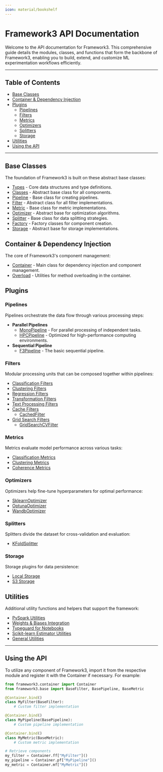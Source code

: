 ```yaml
---
icon: material/bookshelf
---
```


# Framework3 API Documentation

Welcome to the API documentation for Framework3. This comprehensive guide details the modules, classes, and functions that form the backbone of Framework3, enabling you to build, extend, and customize ML experimentation workflows efficiently.

---

## Table of Contents

- [Base Classes](#base-classes)
- [Container & Dependency Injection](#container-dependency-injection)
- [Plugins](#plugins)
  - [Pipelines](#pipelines)
  - [Filters](#filters)
  - [Metrics](#metrics)
  - [Optimizers](#optimizers)
  - [Splitters](#splitters)
  - [Storage](#storage)
- [Utilities](#utilities)
- [Using the API](#using-the-api)

---

## Base Classes

The foundation of Framework3 is built on these abstract base classes:

- [Types](base/base_types.md) - Core data structures and type definitions.
- [Classes](base/base_plugin.md) - Abstract base class for all components.
- [Pipeline](base/base_pipelines.md) - Base class for creating pipelines.
- [Filter](base/base_filter.md) - Abstract class for all filter implementations.
- [Metric](base/base_metric.md) - Base class for metric implementations.
- [Optimizer](base/base_optimizer.md) - Abstract base for optimization algorithms.
- [Splitter](base/base_splitter.md) - Base class for data splitting strategies.
- [Factory](base/base_factory.md) - Factory classes for component creation.
- [Storage](base/base_storage.md) - Abstract base for storage implementations.

## Container & Dependency Injection

The core of Framework3's component management:

- [Container](container/container.md) - Main class for dependency injection and component management.
- [Overload](container/overload.md) - Utilities for method overloading in the container.

## Plugins

### Pipelines

Pipelines orchestrate the data flow through various processing steps:

- **Parallel Pipelines**
  - [MonoPipeline](plugins/pipelines/parallel/mono_pipeline.md) - For parallel processing of independent tasks.
  - [HPCPipeline](plugins/pipelines/parallel/hpc_pipeline.md) - Optimized for high-performance computing environments.
- **Sequential Pipeline**
  - [F3Pipeline](plugins/pipelines/sequential/f3_pipeline.md) - The basic sequential pipeline.

### Filters

Modular processing units that can be composed together within pipelines:

- [Classification Filters](plugins/filters/classification.md)
- [Clustering Filters](plugins/filters/clustering.md)
- [Regression Filters](plugins/filters/regression.md)
- [Transformation Filters](plugins/filters/transformation.md)
- [Text Processing Filters](plugins/filters/text_processing.md)
- [Cache Filters](plugins/filters/cache.md)
  - [CachedFilter](plugins/filters/cache.md)
- [Grid Search Filters](plugins/filters/grid_search.md)
  - [GridSearchCVFilter](plugins/filters/grid_search.md)

### Metrics

Metrics evaluate model performance across various tasks:

- [Classification Metrics](plugins/metrics/classification.md)
- [Clustering Metrics](plugins/metrics/clustering.md)
- [Coherence Metrics](plugins/metrics/coherence.md)

### Optimizers

Optimizers help fine-tune hyperparameters for optimal performance:

- [SklearnOptimizer](plugins/optimizers/sklearn_optimizer.md)
- [OptunaOptimizer](plugins/optimizers/optuna_optimizer.md)
- [WandbOptimizer](plugins/optimizers/wandb_optimizer.md)

### Splitters

Splitters divide the dataset for cross-validation and evaluation:

- [KFoldSplitter](plugins/splitters/kfold_splitter.md)

### Storage

Storage plugins for data persistence:

- [Local Storage](plugins/storage/local.md)
- [S3 Storage](plugins/storage/s3.md)

## Utilities

Additional utility functions and helpers that support the framework:

- [PySpark Utilities](utils/pyspark.md)
- [Weights & Biases Integration](utils/wandb.md)
- [Typeguard for Notebooks](utils/typeguard.md)
- [Scikit-learn Estimator Utilities](utils/sklearn.md)
- [General Utilities](utils/utils.md)

---

## Using the API

To utilize any component of Framework3, import it from the respective module and register it with the Container if necessary. For example:

```python
from framework3.container import Container
from framework3.base import BaseFilter, BasePipeline, BaseMetric

@Container.bind()
class MyFilter(BaseFilter):
    # Custom filter implementation

@Container.bind()
class MyPipeline(BasePipeline):
    # Custom pipeline implementation

@Container.bind()
class MyMetric(BaseMetric):
    # Custom metric implementation

# Retrieve components
my_filter = Container.ff["MyFilter"]()
my_pipeline = Container.pf["MyPipeline"]()
my_metric = Container.mf["MyMetric"]()

```
